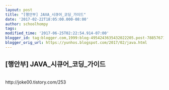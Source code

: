 ```yaml
---
layout: post
title: "[행안부] JAVA_시큐어_코딩_가이드"
date: '2017-02-22T18:05:00.000-08:00'
author: schoolhompy
tags: 
modified_time: '2017-06-25T02:22:54.914-07:00'
blogger_id: tag:blogger.com,1999:blog-4954243635432022205.post-788576710166140373
blogger_orig_url: https://yunhos.blogspot.com/2017/02/java.html
---
```


<h2>[행안부] JAVA_시큐어_코딩_가이드</h2><br/>http://joke00.tistory.com/253